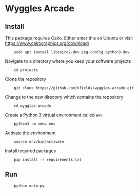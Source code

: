# Wyggles Arcade

## Install

This package requires Cairo.  Either enter this on Ubuntu or visit https://www.cairographics.org/download/

        sudo apt install libcairo2-dev pkg-config python3-dev

Navigate to a directory where you keep your software projects

        cd projects

Clone the repository

        git clone https://github.com/kfields/wyggles-arcade.git
        
Change to the new directory which contains the repository

        cd wyggles-arcade

Create a Python 3 virtual environment called `env`

        python3 -m venv env
        
Activate the environment

        source env/bin/activate
        
Install required packages

        pip install -r requirements.txt

## Run
        python main.py
